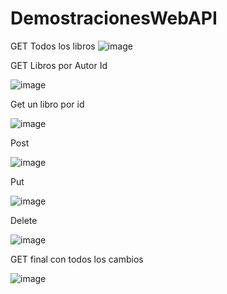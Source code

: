 # DemostracionesWebAPI
GET  Todos los libros
![image](https://user-images.githubusercontent.com/38269975/214085672-f709c4ff-6a1e-4f15-b2ca-aa604f983bd0.png)

GET Libros por Autor Id

![image](https://user-images.githubusercontent.com/38269975/214085813-dca4f7a5-a5a6-4f14-8f92-1bf4f4be2bda.png)


Get un libro por id

![image](https://user-images.githubusercontent.com/38269975/214086061-68f3ce91-191a-4879-a0cf-2985ff04e4bb.png)


Post

![image](https://user-images.githubusercontent.com/38269975/214086165-288d2358-e9b8-4962-86ac-41047e71e0a6.png)


Put

![image](https://user-images.githubusercontent.com/38269975/214086277-ed08ac13-183c-4ace-8b15-fc34e195917f.png)


Delete

![image](https://user-images.githubusercontent.com/38269975/214086370-bfa9e474-406c-45a1-bdf4-7463e3b11c55.png)


GET final con todos los cambios 

![image](https://user-images.githubusercontent.com/38269975/214086542-934f82f5-061d-492c-b1a7-361382db2821.png)
